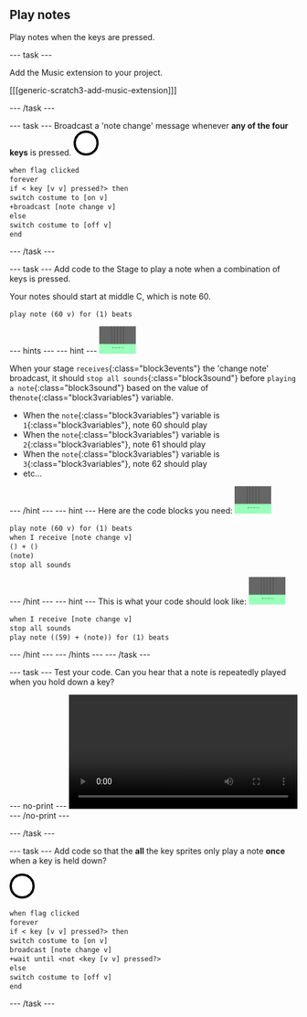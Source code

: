 ## Play notes

Play notes when the keys are pressed.

--- task ---

Add the Music extension to your project.

[[[generic-scratch3-add-music-extension]]]

--- /task ---

--- task ---
Broadcast a 'note change' message whenever **any of the four keys** is pressed.
![sprite 1](images/1.png)
```blocks3
when flag clicked
forever
if < key [v v] pressed?> then
switch costume to [on v]
+broadcast [note change v]
else
switch costume to [off v]
end
```
--- /task ---

--- task ---
Add code to the Stage to play a note when a combination of keys is pressed.

Your notes should start at middle C, which is note 60.

```blocks3
play note (60 v) for (1) beats
```

--- hints ---
--- hint ---
![1 sprite](images/stage.png)

When your stage `receives`{:class="block3events"} the 'change note' broadcast, it should `stop all sounds`{:class="block3sound"} before `playing a note`{:class="block3sound"} based on the value of the`note`{:class="block3variables"} variable.

+ When the `note`{:class="block3variables"} variable is `1`{:class="block3variables"}, note 60 should play
+ When the `note`{:class="block3variables"} variable is `2`{:class="block3variables"}, note 61 should play
+ When the `note`{:class="block3variables"} variable is `3`{:class="block3variables"}, note 62 should play
+ etc...

--- /hint ---
--- hint ---
Here are the code blocks you need:
![stage](images/stage.png)
```blocks3
play note (60 v) for (1) beats
when I receive [note change v]
() + ()
(note)
stop all sounds
```
--- /hint ---
--- hint ---
This is what your code should look like:
![stage](images/stage.png)
```blocks3
when I receive [note change v]
stop all sounds
play note ((59) + (note)) for (1) beats
```
--- /hint ---
--- /hints ---
--- /task ---

--- task ---
Test your code. Can you hear that a note is repeatedly played when you hold down a key?

--- no-print ---
<video width="400" controls>
  <source src="images/play-note-bug.mp4" type="video/mp4">
  Your browser does not support HTML5 video.
</video>
--- /no-print ---

--- /task ---

--- task ---
Add code so that the **all** the key sprites only play a note **once** when a key is held down?

![1 sprite](images/1.png)
```blocks3
when flag clicked
forever
if < key [v v] pressed?> then
switch costume to [on v]
broadcast [note change v]
+wait until <not <key [v v] pressed?>
else
switch costume to [off v]
end
```
--- /task ---
